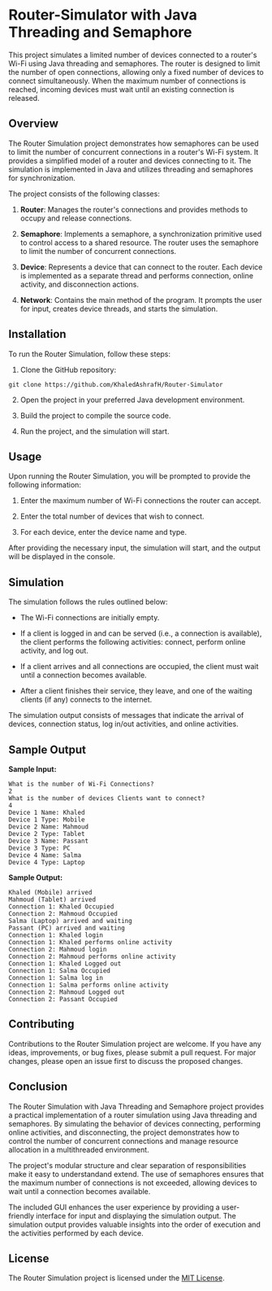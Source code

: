 # Router-Simulator with Java Threading and Semaphore

This project simulates a limited number of devices connected to a router's Wi-Fi using Java threading and semaphores. The router is designed to limit the number of open connections, allowing only a fixed number of devices to connect simultaneously. When the maximum number of connections is reached, incoming devices must wait until an existing connection is released.

## Overview

The Router Simulation project demonstrates how semaphores can be used to limit the number of concurrent connections in a router's Wi-Fi system. It provides a simplified model of a router and devices connecting to it. The simulation is implemented in Java and utilizes threading and semaphores for synchronization.

The project consists of the following classes:

1. **Router**: Manages the router's connections and provides methods to occupy and release connections.

2. **Semaphore**: Implements a semaphore, a synchronization primitive used to control access to a shared resource. The router uses the semaphore to limit the number of concurrent connections.

3. **Device**: Represents a device that can connect to the router. Each device is implemented as a separate thread and performs connection, online activity, and disconnection actions.

4. **Network**: Contains the main method of the program. It prompts the user for input, creates device threads, and starts the simulation.

## Installation

To run the Router Simulation, follow these steps:

1. Clone the GitHub repository:
```
git clone https://github.com/KhaledAshrafH/Router-Simulator
```

2. Open the project in your preferred Java development environment.

3. Build the project to compile the source code.

4. Run the project, and the simulation will start.

## Usage

Upon running the Router Simulation, you will be prompted to provide the following information:

1. Enter the maximum number of Wi-Fi connections the router can accept.

2. Enter the total number of devices that wish to connect.

3. For each device, enter the device name and type.

After providing the necessary input, the simulation will start, and the output will be displayed in the console.

## Simulation

The simulation follows the rules outlined below:

- The Wi-Fi connections are initially empty.

- If a client is logged in and can be served (i.e., a connection is available), the client performs the following activities: connect, perform online activity, and log out.

- If a client arrives and all connections are occupied, the client must wait until a connection becomes available.

- After a client finishes their service, they leave, and one of the waiting clients (if any) connects to the internet.

The simulation output consists of messages that indicate the arrival of devices, connection status, log in/out activities, and online activities.

## Sample Output

**Sample Input:**
```
What is the number of Wi-Fi Connections?
2
What is the number of devices Clients want to connect?
4
Device 1 Name: Khaled
Device 1 Type: Mobile
Device 2 Name: Mahmoud
Device 2 Type: Tablet
Device 3 Name: Passant
Device 3 Type: PC
Device 4 Name: Salma
Device 4 Type: Laptop
```

**Sample Output:**
```
Khaled (Mobile) arrived
Mahmoud (Tablet) arrived
Connection 1: Khaled Occupied
Connection 2: Mahmoud Occupied
Salma (Laptop) arrived and waiting
Passant (PC) arrived and waiting
Connection 1: Khaled login
Connection 1: Khaled performs online activity
Connection 2: Mahmoud login
Connection 2: Mahmoud performs online activity
Connection 1: Khaled Logged out
Connection 1: Salma Occupied
Connection 1: Salma log in
Connection 1: Salma performs online activity
Connection 2: Mahmoud Logged out
Connection 2: Passant Occupied
```

## Contributing

Contributions to the Router Simulation project are welcome. If you have any ideas, improvements, or bug fixes, please submit a pull request. For major changes, please open an issue first to discuss the proposed changes.


## Conclusion

The Router Simulation with Java Threading and Semaphore project provides a practical implementation of a router simulation using Java threading and semaphores. By simulating the behavior of devices connecting, performing online activities, and disconnecting, the project demonstrates how to control the number of concurrent connections and manage resource allocation in a multithreaded environment.

The project's modular structure and clear separation of responsibilities make it easy to understandand extend. The use of semaphores ensures that the maximum number of connections is not exceeded, allowing devices to wait until a connection becomes available.

The included GUI enhances the user experience by providing a user-friendly interface for input and displaying the simulation output. The simulation output provides valuable insights into the order of execution and the activities performed by each device.


## License

The Router Simulation project is licensed under the [MIT License](LICENSE.md).
